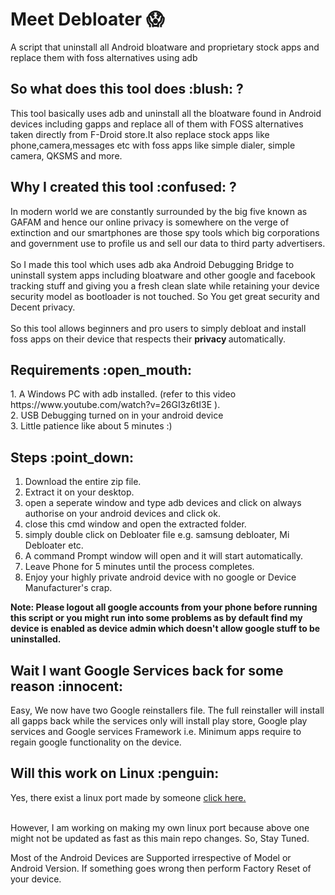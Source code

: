 # Meet Debloater :scream:
A script that uninstall all Android bloatware and proprietary stock apps and replace them with foss alternatives using adb


<h2> So what does this tool does :blush: ? </h2>
 This tool basically uses adb and uninstall all the bloatware found in Android devices including gapps and replace all of them
 with FOSS alternatives taken directly from F-Droid store.It also replace stock apps like phone,camera,messages etc with foss apps 
 like simple dialer, simple camera, QKSMS and more.

<h2> Why I created this tool :confused: ? </h2>
 In modern world we are constantly surrounded by the big five known as GAFAM and hence
 our online privacy is somewhere on the verge of extinction and our smartphones are those spy tools which big corporations and
 government use to profile us and sell our data to third party advertisers.
 <br/>
 <br/>
 So I made this tool which uses adb aka Android Debugging Bridge 
 to uninstall system apps including bloatware and other google and facebook tracking stuff and giving you a fresh clean slate while
 retaining your device security model as bootloader is not touched. So You get great security and Decent privacy.
 <br />
 <br />
 So this tool allows
 beginners and pro users to simply debloat and install foss apps on their device that respects their <strong> privacy </strong>
 automatically.
 
<h2> Requirements :open_mouth:</h2>
 1. A Windows PC with adb installed. (refer to this video https://www.youtube.com/watch?v=26GI3z6tI3E ).<br>
 2. USB Debugging turned on in your android device <br>
 3. Little patience like about 5 minutes :) <br>
 
<h2> Steps :point_down:</h2>

1. Download the entire zip file.
2. Extract it on your desktop.
3. open a seperate window and type adb devices and click on always authorise on your android devices and click ok.
4. close this cmd window and open the extracted folder.
5. simply double click on Debloater file e.g. samsung debloater, Mi Debloater etc.
6. A command Prompt window will open and it will start automatically.
7. Leave Phone for 5 minutes until the process completes.
8. Enjoy your highly private android device with no google or Device Manufacturer's crap.

<strong>Note: Please logout all google accounts from your phone before running this script or you might run into some problems as by 
default find my device is enabled as device admin which doesn't allow google stuff to be uninstalled.</strong>

<h2> Wait I want Google Services back for some reason :innocent:</h2>
<p>
 Easy, We now have two Google reinstallers file. The full reinstaller will install all gapps back while the services only will install
 play store, Google play services and Google services Framework i.e. Minimum apps require to regain google functionality on the 
 device.
</p>

<h2> Will this work on Linux :penguin:</h2>
<p>
 Yes, there exist a linux port made by someone <a target="_blank" href="https://git.redxen.eu/novaburst-dev/android-debloater">click here.</a>
</p>
<br/>
However, I am working on making my own linux port because above one might not be updated as fast as this main repo changes. So, Stay Tuned.
<br/>
<p> Most of the Android Devices are Supported irrespective of Model or Android Version. If something goes wrong then 
perform Factory Reset of your device. </p>
 

